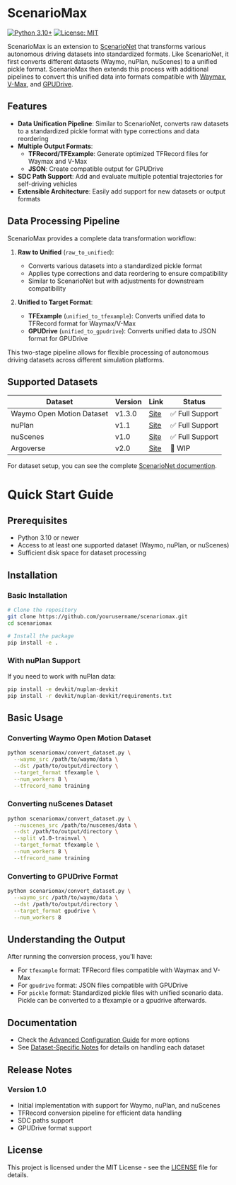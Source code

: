 # ScenarioMax

[![Python 3.10+](https://img.shields.io/badge/python-3.10+-blue.svg)](https://www.python.org/downloads/)
[![License: MIT](https://img.shields.io/badge/License-MIT-yellow.svg)](https://opensource.org/licenses/MIT)

ScenarioMax is an extension to [ScenarioNet](https://github.com/metadriverse/scenarionet) that transforms various autonomous driving datasets into standardized formats. Like ScenarioNet, it first converts different datasets (Waymo, nuPlan, nuScenes) to a unified pickle format. ScenarioMax then extends this process with additional pipelines to convert this unified data into formats compatible with [Waymax](https://github.com/waymo-research/waymax), [V-Max](https://github.com/valeoai/V-Max), and [GPUDrive](https://github.com/Emerge-Lab/gpudrive).

## Features

- **Data Unification Pipeline**: Similar to ScenarioNet, converts raw datasets to a standardized pickle format with type corrections and data reordering
- **Multiple Output Formats**:
  - **TFRecord/TFExample**: Generate optimized TFRecord files for Waymax and V-Max
  - **JSON**: Create compatible output for GPUDrive
- **SDC Path Support**: Add and evaluate multiple potential trajectories for self-driving vehicles
- **Extensible Architecture**: Easily add support for new datasets or output formats

## Data Processing Pipeline

ScenarioMax provides a complete data transformation workflow:

1. **Raw to Unified** (`raw_to_unified`):
   - Converts various datasets into a standardized pickle format
   - Applies type corrections and data reordering to ensure compatibility
   - Similar to ScenarioNet but with adjustments for downstream compatibility

2. **Unified to Target Format**:
   - **TFExample** (`unified_to_tfexample`): Converts unified data to TFRecord format for Waymax/V-Max
   - **GPUDrive** (`unified_to_gpudrive`): Converts unified data to JSON format for GPUDrive

This two-stage pipeline allows for flexible processing of autonomous driving datasets across different simulation platforms.

## Supported Datasets

| Dataset | Version | Link | Status |
|---------|---------|------|--------|
| Waymo Open Motion Dataset | v1.3.0 | [Site](https://waymo.com/open/download/) | ✅ Full Support |
| nuPlan | v1.1 | [Site](https://www.nuscenes.org/nuplan) | ✅ Full Support |
| nuScenes | v1.0 | [Site](https://www.nuscenes.org/nuscenes) | ✅ Full Support |
| Argoverse | v2.0 | [Site](https://www.argoverse.org/av2.html#forecasting-link) | 🚧 WIP |

For dataset setup, you can see the complete [ScenarioNet documention](https://scenarionet.readthedocs.io/en/latest/).

# Quick Start Guide

## Prerequisites

- Python 3.10 or newer
- Access to at least one supported dataset (Waymo, nuPlan, or nuScenes)
- Sufficient disk space for dataset processing

## Installation

### Basic Installation

```bash
# Clone the repository
git clone https://github.com/yourusername/scenariomax.git
cd scenariomax

# Install the package
pip install -e .
```

### With nuPlan Support

If you need to work with nuPlan data:

```bash
pip install -e devkit/nuplan-devkit
pip install -r devkit/nuplan-devkit/requirements.txt
```

## Basic Usage

### Converting Waymo Open Motion Dataset

```bash
python scenariomax/convert_dataset.py \
  --waymo_src /path/to/waymo/data \
  --dst /path/to/output/directory \
  --target_format tfexample \
  --num_workers 8 \
  --tfrecord_name training
```

### Converting nuScenes Dataset

```bash
python scenariomax/convert_dataset.py \
  --nuscenes_src /path/to/nuscenes/data \
  --dst /path/to/output/directory \
  --split v1.0-trainval \
  --target_format tfexample \
  --num_workers 8 \
  --tfrecord_name training
```

### Converting to GPUDrive Format

```bash
python scenariomax/convert_dataset.py \
  --waymo_src /path/to/waymo/data \
  --dst /path/to/output/directory \
  --target_format gpudrive \
  --num_workers 8
```

## Understanding the Output

After running the conversion process, you'll have:

- For `tfexample` format: TFRecord files compatible with Waymax and V-Max
- For `gpudrive` format: JSON files compatible with GPUDrive
- For `pickle` format: Standardized pickle files with unified scenario data. Pickle can be converted to a tfexample or a gpudrive afterwards.

## Documentation

- Check the [Advanced Configuration Guide](docs/advanced_configuration.md) for more options
- See [Dataset-Specific Notes](docs/dataset_notes.md) for details on handling each dataset

## Release Notes

### Version 1.0
- Initial implementation with support for Waymo, nuPlan, and nuScenes
- TFRecord conversion pipeline for efficient data handling
- SDC paths support
- GPUDrive format support

## License

This project is licensed under the MIT License - see the [LICENSE](LICENSE) file for details.

